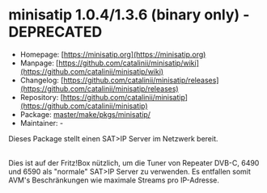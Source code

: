 # minisatip 1.0.4/1.3.6 (binary only) - DEPRECATED
  - Homepage: [https://minisatip.org](https://minisatip.org)
  - Manpage: [https://github.com/catalinii/minisatip/wiki](https://github.com/catalinii/minisatip/wiki)
  - Changelog: [https://github.com/catalinii/minisatip/releases](https://github.com/catalinii/minisatip/releases)
  - Repository: [https://github.com/catalinii/minisatip](https://github.com/catalinii/minisatip)
  - Package: [master/make/pkgs/minisatip/](https://github.com/Freetz-NG/freetz-ng/tree/master/make/pkgs/minisatip/)
  - Maintainer: -

Dieses Package stellt einen SAT>IP Server im Netzwerk bereit.<br>
<br>

Dies ist auf der Fritz!Box nützlich, um die Tuner von Repeater DVB-C, 6490 und 6590 als "normale" SAT>IP Server zu verwenden.
Es entfallen somit AVM's Beschränkungen wie maximale Streams pro IP-Adresse.

